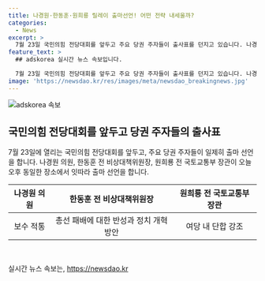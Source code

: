 ```yaml
---
title: 나경원·한동훈·원희룡 릴레이 출마선언! 어떤 전략 내세울까?
categories:
  - News
excerpt: >
  7월 23일 국민의힘 전당대회를 앞두고 주요 당권 주자들이 출사표를 던지고 있습니다. 나경원 의원은 보수 적통을 강조하며 당원들의 지지를 호소할 예정이고, 한동훈 전 비상대책위원장은 총선 패배에 대한 반성과 정치 개혁 방안을 밝힐 예정입니다. 또한, 원희룡 전 국토교통부 장관은 여당 내 단합을 강조할 것으로 보입니다. 4파전으로 치러질 전망이어서 뜨거운 관심을 모으고 있습니다.
feature_text: >
  ## adskorea 실시간 뉴스 속보입니다.

  7월 23일 국민의힘 전당대회를 앞두고 주요 당권 주자들이 출사표를 던지고 있습니다. 나경원 의원은 보수 적통을 강조하며 당원들의 지지를 호소할 예정이고, 한동훈 전 비상대책위원장은 총선 패배에 대한 반성과 정치 개혁 방안을 밝힐 예정입니다. 또한, 원희룡 전 국토교통부 장관은 여당 내 단합을 강조할 것으로 보입니다. 4파전으로 치러질 전망이어서 뜨거운 관심을 모으고 있습니다.
image: 'https://newsdao.kr/res/images/meta/newsdao_breakingnews.jpg'
---
```


<p><img src="https://newsdao.kr/res/images/meta/newsdao_breakingnews.jpg" alt="adskorea 속보" /></p>

<h2 data-ke-size="size26">국민의힘 전당대회를 앞두고 당권 주자들의 출사표</h2>

<p data-ke-size="size16">7월 23일에 열리는 국민의힘 전당대회를 앞두고, 주요 당권 주자들이 일제히 출마 선언을 합니다. 나경원 의원, 한동훈 전 비상대책위원장, 원희룡 전 국토교통부 장관이 오늘 오후 동일한 장소에서 잇따라 출마 선언을 합니다. </p>

<table>
<thead>
<tr>
<th style="text-align: center;">나경원 의원</th>
<th style="text-align: center;">한동훈 전 비상대책위원장</th>
<th style="text-align: center;">원희룡 전 국토교통부 장관</th>
</tr>
</thead>
<tbody>
<tr>
<td style="text-align: center;">보수 적통</td>
<td style="text-align: center;">총선 패배에 대한 반성과 정치 개혁 방안</td>
<td style="text-align: center;">여당 내 단합 강조</td>
</tr>
</tbody>
</table>

<p data-ke-size="size16">&nbsp;</p>
실시간 뉴스 속보는, <a href="https://newsdao.kr" rel="dofollow">https://newsdao.kr</a>


